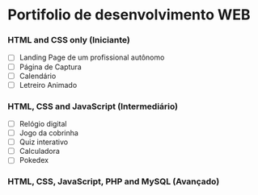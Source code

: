 # Portifolio de desenvolvimento WEB
### HTML and CSS only (Iniciante)
- [ ] Landing Page de um profissional autônomo
- [ ] Página de Captura
- [ ] Calendário
- [ ] Letreiro Animado

### HTML, CSS and JavaScript (Intermediário)
- [ ] Relógio digital
- [ ] Jogo da cobrinha
- [ ] Quiz interativo
- [ ] Calculadora
- [ ] Pokedex

### HTML, CSS, JavaScript, PHP and MySQL (Avançado)
